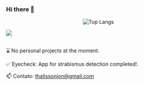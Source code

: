 ### Hi there 👋

<div align="center">
  <img src="https://github-readme-stats.vercel.app/api/top-langs/?username=thalissonjon&hide=asp.net,shaderlab&layout=compact&langs_count=7&theme=merko" alt="Top Langs">
</div>

  <a href="https://www.linkedin.com/in/thalisson-jon-8aa06a236/" target="_blank"><img src="https://img.shields.io/badge/-LinkedIn-%230077B5?style=for-the-badge&logo=linkedin&logoColor=white" target="_blank"></a>
</div>
<br>
⌛ No personal projects at the moment.

✅ Eyecheck: App for strabismus detection completed!.

📫 Contato: thalissonjon@gmail.com



